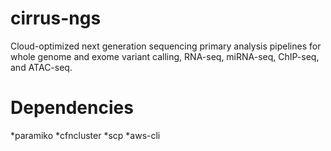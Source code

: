 # cirrus-ngs
Cloud-optimized next generation sequencing primary analysis pipelines for whole genome and exome variant calling, RNA-seq, miRNA-seq, ChIP-seq, and ATAC-seq.

# Dependencies
*paramiko
*cfncluster
*scp
*aws-cli
